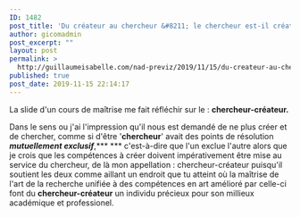 ```yaml
---
ID: 1482
post_title: 'Du créateur au chercheur &#8211; le chercheur est-il créatif?'
author: gicomadmin
post_excerpt: ""
layout: post
permalink: >
  http://guillaumeisabelle.com/nad-previz/2019/11/15/du-createur-au-chercheur-le-chercheur-est-il-creatif/
published: true
post_date: 2019-11-15 22:14:17
---
```

<!-- wp:paragraph -->

La slide d'un cours de maîtrise me fait réfléchir sur le : **chercheur-créateur.**

<!-- /wp:paragraph -->

<!-- wp:paragraph -->

Dans le sens ou j'ai l'impression qu'il nous est demandé de ne plus créer et de chercher, comme si d'être '**chercheur**' avait des points de résolution ***mutuellement exclusif***,*** *** c'est-à-dire que l'un exclue l'autre alors que je crois que les compétences à créer doivent impérativement être mise au service du chercheur, de là mon appellation : chercheur-créateur puisqu'il soutient les deux comme aillant un endroit que tu atteint où la maîtrise de l'art de la recherche unifiée à des compétences en art amélioré par celle-ci font du **chercheur-créateur** un individu précieux pour son millieux académique et professionel.

<!-- /wp:paragraph -->

<!-- wp:image {"id":1483,"sizeSlug":"large"} --><figure class="wp-block-image size-large">

<img src="http://guillaumeisabelle.com/nad-previz/wp-content/uploads/sites/19/2019/11/image-43-1024x472.png" alt="" class="wp-image-1483" /></figure> <!-- /wp:image -->